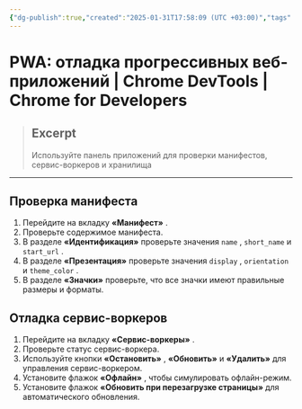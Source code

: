 ```yaml
---
{"dg-publish":true,"created":"2025-01-31T17:58:09 (UTC +03:00)","tags":[],"source":"https://developer.chrome.com/docs/devtools/progressive-web-apps?hl=ru","author":"Kayce Basques","permalink":"/proekty/extentions/dev-tools/pwa-debugging/","dgPassFrontmatter":true}
---
```



# PWA: отладка прогрессивных веб-приложений  |  Chrome DevTools  |  Chrome for Developers

> ## Excerpt
> Используйте панель приложений для проверки манифестов, сервис-воркеров и хранилища

---

## Проверка манифеста

1.  Перейдите на вкладку **«Манифест»** .
2.  Проверьте содержимое манифеста.
3.  В разделе **«Идентификация»** проверьте значения `name` , `short_name` и `start_url` .
4.  В разделе **«Презентация»** проверьте значения `display` , `orientation` и `theme_color` .
5.  В разделе **«Значки»** проверьте, что все значки имеют правильные размеры и форматы.

## Отладка сервис-воркеров

1.  Перейдите на вкладку **«Сервис-воркеры»** .
2.  Проверьте статус сервис-воркера.
3.  Используйте кнопки **«Остановить»** , **«Обновить»** и **«Удалить»** для управления сервис-воркером.
4.  Установите флажок **«Офлайн»** , чтобы симулировать офлайн-режим.
5.  Установите флажок **«Обновить при перезагрузке страницы»** для автоматического обновления. 